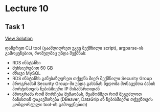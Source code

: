 # Lecture 10

## Task 1

[View Solution](task_1)

დაწერეთ CLI tool (გაამდიდრეთ უკვე შექმნილი script), argparse-ის გამოყენებით, რომელმაც უნდა შექმნას:

- RDS ინსტანსი
- მეხსიერებით 60 GB
- ძრავი MySQL
- RDS ინსტანსს განუსაზღვრეთ თქვენს მიერ შექმნილი Security Group
- პროგრამამ Security Group-ში უნდა გახსნას წვდომა მონაცემთა ბაზის პორტისთვის ნებისმიერი IP მისამართიდან
- პროგრამა რომ მორჩება მუშაობას, შეამოწმეთ რომ შეგეძლოთ ბაზასთან დაკავშირება (DBeaver, DataGrip ან ნებისმიერი თქვენთვის კომფორტული tool-ის გამოყენებით)
